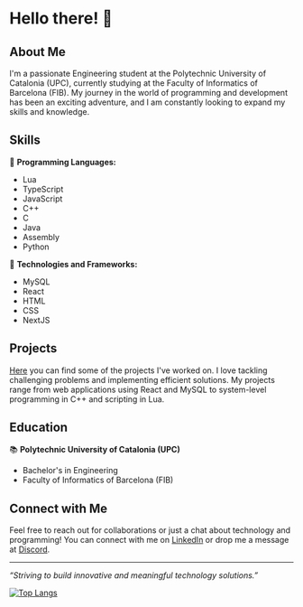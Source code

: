 # Hello there! 👋

## About Me

I'm a passionate Engineering student at the Polytechnic University of Catalonia (UPC), currently studying at the Faculty of Informatics of Barcelona (FIB). My journey in the world of programming and development has been an exciting adventure, and I am constantly looking to expand my skills and knowledge.

## Skills

🌟 **Programming Languages:**
- Lua
- TypeScript
- JavaScript
- C++
- C
- Java
- Assembly
- Python

🌟 **Technologies and Frameworks:**
- MySQL
- React
- HTML
- CSS
- NextJS

## Projects

[Here](#) you can find some of the projects I've worked on. I love tackling challenging problems and implementing efficient solutions. My projects range from web applications using React and MySQL to system-level programming in C++ and scripting in Lua.

## Education

📚 **Polytechnic University of Catalonia (UPC)**
- Bachelor's in Engineering
- Faculty of Informatics of Barcelona (FIB)

## Connect with Me

Feel free to reach out for collaborations or just a chat about technology and programming! You can connect with me on [LinkedIn](https://www.linkedin.com/in/guillem-rodr%C3%ADguez-344948251/) or drop me a message at [Discord](https://discord.com/users/965997117745274880).

---

*“Striving to build innovative and meaningful technology solutions.”*

[![Top Langs](https://github-readme-stats.vercel.app/api/top-langs/?username=guillerp8&layout=compact)](https://github.com/anuraghazra/github-readme-stats)
